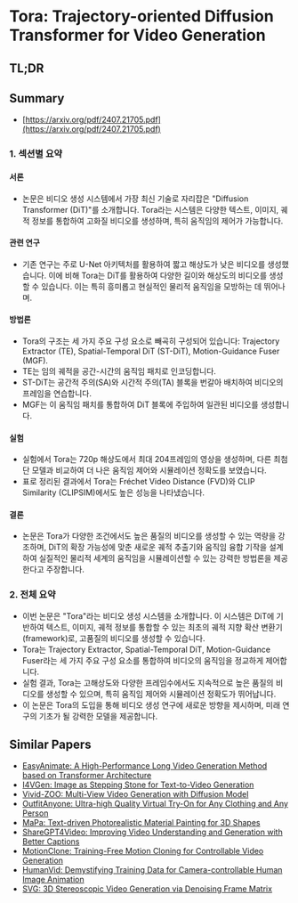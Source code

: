 # Tora: Trajectory-oriented Diffusion Transformer for Video Generation
## TL;DR
## Summary
- [https://arxiv.org/pdf/2407.21705.pdf](https://arxiv.org/pdf/2407.21705.pdf)

### 1. 섹션별 요약

#### 서론
- 논문은 비디오 생성 시스템에서 가장 최신 기술로 자리잡은 "Diffusion Transformer (DiT)"를 소개합니다. Tora라는 시스템은 다양한 텍스트, 이미지, 궤적 정보를 통합하여 고화질 비디오를 생성하며, 특히 움직임의 제어가 가능합니다.

#### 관련 연구
- 기존 연구는 주로 U-Net 아키텍처를 활용하여 짧고 해상도가 낮은 비디오를 생성했습니다. 이에 비해 Tora는 DiT를 활용하여 다양한 길이와 해상도의 비디오를 생성할 수 있습니다. 이는 특히 흥미롭고 현실적인 물리적 움직임을 모방하는 데 뛰어나며.

#### 방법론
- Tora의 구조는 세 가지 주요 구성 요소로 빼곡히 구성되어 있습니다: Trajectory Extractor (TE), Spatial-Temporal DiT (ST-DiT), Motion-Guidance Fuser (MGF).
- TE는 임의 궤적을 공간-시간의 움직임 패치로 인코딩합니다.
- ST-DiT는 공간적 주의(SA)와 시간적 주의(TA) 블록을 번갈아 배치하여 비디오의 프레임을 연습합니다.
- MGF는 이 움직임 패치를 통합하여 DiT 블록에 주입하여 일관된 비디오를 생성합니다.

#### 실험
- 실험에서 Tora는 720p 해상도에서 최대 204프레임의 영상을 생성하며, 다른 최첨단 모델과 비교하여 더 나은 움직임 제어와 시뮬레이션 정확도를 보였습니다.
- 표로 정리된 결과에서 Tora는 Fréchet Video Distance (FVD)와 CLIP Similarity (CLIPSIM)에서도 높은 성능을 나타냈습니다.

#### 결론
- 논문은 Tora가 다양한 조건에서도 높은 품질의 비디오를 생성할 수 있는 역량을 강조하며, DiT의 확장 가능성에 맞춘 새로운 궤적 추출기와 움직임 융합 기작을 설계하여 실질적인 물리적 세계의 움직임을 시뮬레이션할 수 있는 강력한 방법론을 제공한다고 주장합니다.

### 2. 전체 요약
- 이번 논문은 "Tora"라는 비디오 생성 시스템을 소개합니다. 이 시스템은 DiT에 기반하여 텍스트, 이미지, 궤적 정보를 통합할 수 있는 최초의 궤적 지향 확산 변환기(framework)로, 고품질의 비디오를 생성할 수 있습니다.
- Tora는 Trajectory Extractor, Spatial-Temporal DiT, Motion-Guidance Fuser라는 세 가지 주요 구성 요소를 통합하여 비디오의 움직임을 정교하게 제어합니다.
- 실험 결과, Tora는 고해상도와 다양한 프레임수에서도 지속적으로 높은 품질의 비디오를 생성할 수 있으며, 특히 움직임 제어와 시뮬레이션 정확도가 뛰어납니다.
- 이 논문은 Tora의 도입을 통해 비디오 생성 연구에 새로운 방향을 제시하며, 미래 연구의 기초가 될 강력한 모델을 제공합니다.

## Similar Papers
- [EasyAnimate: A High-Performance Long Video Generation Method based on Transformer Architecture](2405.18991.md)
- [I4VGen: Image as Stepping Stone for Text-to-Video Generation](2406.02230.md)
- [Vivid-ZOO: Multi-View Video Generation with Diffusion Model](2406.08659.md)
- [OutfitAnyone: Ultra-high Quality Virtual Try-On for Any Clothing and Any Person](2407.16224.md)
- [MaPa: Text-driven Photorealistic Material Painting for 3D Shapes](2404.17569.md)
- [ShareGPT4Video: Improving Video Understanding and Generation with Better Captions](2406.04325.md)
- [MotionClone: Training-Free Motion Cloning for Controllable Video Generation](2406.05338.md)
- [HumanVid: Demystifying Training Data for Camera-controllable Human Image Animation](2407.17438.md)
- [SVG: 3D Stereoscopic Video Generation via Denoising Frame Matrix](2407.00367.md)
